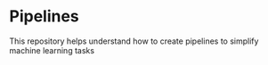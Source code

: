 # Pipelines
This repository helps understand how to create pipelines to simplify machine learning tasks

